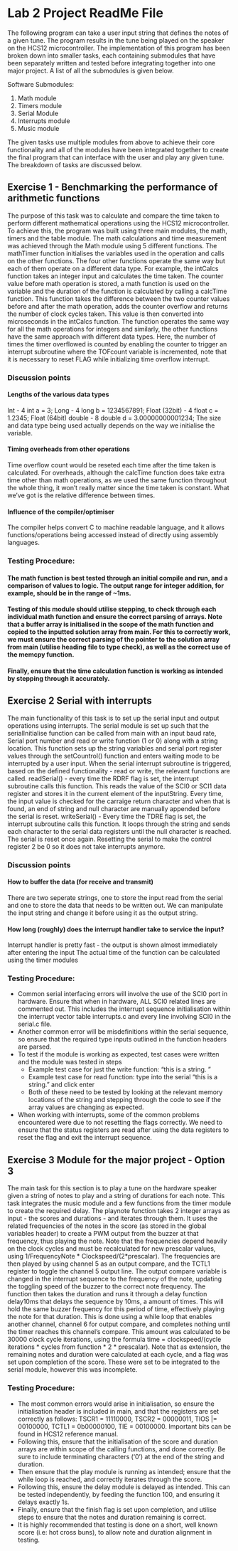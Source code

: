 # Lab 2 Project ReadMe File

The following program can take a user input string that defines the notes of a given tune. The program results in the tune being played on the speaker on the HCS12 microcontroller. The implementation of this program has been broken down into smaller tasks, each containing submodules that have been separately written and tested before integrating together into one major project. A list of all the submodules is given below.

Software Submodules:
1. Math module
2. Timers module
3. Serial Module
4. Interrupts module
5. Music module

The given tasks use multiple modules from above to achieve their core functionality and all of the modules have been integrated together to create the final program that can interface with the user and play any given tune.
The breakdown of tasks are discussed below.


## Exercise 1 - Benchmarking the performance of arithmetic functions
The purpose of this task was to calculate and compare the time taken to perform different mathematical operations using the HCS12 microcontroller.
To achieve this, the program was built using three main modules, the math, timers and the table module.
The math calculations and time measurement was achieved through the Math module using 5 different functions. The mathTimer function initialises the variables used in the operation and calls on the other functions. The four other functions operate the same way but each of them operate on a different data type.
For example, the intCalcs function takes an integer input and calculates the time taken. The counter value before math operation is stored, a math function is used on the variable and the duration of the function is calculated by calling a calcTime function. This function takes the difference between the two counter values before and after the math operation, adds the counter overflow and returns the number of clock cycles taken. This value is then converted into microseconds in the intCalcs function. The function operates the same way for all the math operations for integers and similarly, the other functions have the same approach with different data types.
Here, the number of times the timer overflowed is counted by enabling the counter to trigger an interrupt subroutine where the TOFcount variable is incremented, note that it is necessary to reset FLAG while initializing time overflow interrupt.

### Discussion points
#### Lengths of the various data types
Int - 4				int a = 3;
Long - 4			long b = 1234567891;
Float (32bit) - 4		float c = 1.2345;
Float (64bit) double - 8	double d = 3.00000000001234;
The size and data type being used actually depends on the way we initialise the variable.

#### Timing overheads from other operations
Time overflow count would be reseted each time after the time taken is calculated. For overheads, although the calcTime function does take extra time other than math operations, as we used the same function throughout the whole thing, it won’t really matter since the time taken is constant. What we’ve got is the relative difference between times.

#### Influence of the compiler/optimiser
The compiler helps convert C to machine readable language, and it allows functions/operations being accessed instead of directly using assembly languages.

### Testing Procedure:
#### The math function is best tested through an initial compile and run, and a comparison of values to logic. The output range for integer addition, for example, should be in the range of ~1ms. 
#### Testing of this module should utilise stepping, to check through each individual math function and ensure the correct parsing of arrays. Note that a buffer array is initialised in the scope of the math function and copied to the inputted solution array from main. For this to correctly work, we must ensure the correct parsing of the pointer to the solution array from main (utilise heading file to type check), as well as the correct use of the memcpy function. 
#### Finally, ensure that the time calculation function is working as intended by stepping through it accurately.
 

## Exercise 2 Serial with interrupts
The main functionality of this task is to set up the serial input and output operations using interrupts. The serial module is set up such that the serialInitialise function can be called from main with an input baud rate, Serial port number and read or write function (1 or 0) along with a string location. This function sets up the string variables and serial port register values through the setCountrol() function and enters waiting mode to be interrupted by a user input.
When the serial interrupt subroutine is triggered, based on the defined functionality - read or write, the relevant functions are called.
readSerial() - every time the RDRF flag is set, the interrupt subroutine calls this function. This reads the value of the SCI0 or SCI1 data register and stores it in the current element of the inputString. Every time, the input value is checked for the carraige return character and when that is found, an end of string and null character are manually appended before the serial is reset.
writeSerial() - Every time the TDRE flag is set, the interrupt subroutine calls this function. It loops through the string and sends each character to the serial data registers until the null character is reached. The serial is reset once again.
Resetting the serial to make the control register 2 be 0 so it does not take interrupts anymore.
### Discussion points
#### How to buffer the data (for receive and transmit)
There are two seperate strings, one to store the input read from the serial and one to store the data that needs to be written out. We can manipulate the input string and change it before using it as the output string.
#### How long (roughly) does the interrupt handler take to service the input?
Interrupt handler is pretty fast - the output is shown almost immediately after entering the input
The actual time of the function can be calculated using the timer modules

### Testing Procedure:
-  Common serial interfacing errors will involve the use of the SCI0 port in hardware. Ensure that when in hardware, ALL SCI0 related lines are commented out. This includes the interrupt sequence initialisation within the interrupt vector table interrupts.c and every line involving SCI0 in the serial.c file.
-  Another common error will be misdefinitions within the serial sequence, so ensure that the required type inputs outlined in the function headers are parsed.
-  To test if the module is working as expected, test cases were written and the module was tested in steps
	-  Example test case for just the write function: “this is a string. ”
	-  Example test case for read function: type into the serial “this is a string.” and click enter
	-  Both of these need to be tested by looking at the relevant memory locations of the string and stepping through the code to see if the array values are changing as expected.
-  When working with interrupts, some of the common problems encountered were due to not resetting the flags correctly. We need to ensure that the status registers are read after using the data registers to reset the flag and exit the interrupt sequence.

## Exercise 3 Module for the major project - Option 3
The main task for this section is to play a tune on the hardware speaker given a string of notes to play and a string of durations for each note.
This task integrates the music module and a few functions from the timer module to create the required delay.
The playnote function takes 2 integer arrays as input - the scores and durations - and iterates through them. It uses the related frequencies of the notes in the score (as stored in the global variables header) to create a PWM output from the buzzer at that frequency, thus playing the note. Note that the frequencies depend heavily on the clock cycles and must be recalculated for new prescalar values, using 1/FrequencyNote * Clockspeed/(2*prescalar). The frequencies are then played by using channel 5 as an output compare, and the TCTL1 register to toggle the channel 5 output line. The output compare variable is changed in the interrupt sequence to the frequency of the note, updating the toggling speed of the buzzer to the correct note frequency. The function then takes the duration and runs it through a delay function delay10ms that delays the sequence by 10ms, a <duration> amount of times. This will hold the same buzzer frequency for this period of time, effectively playing the note for that duration. This is done using a while loop that enables another channel, channel 6 for output compare, and completes nothing until the timer reaches this channel’s compare. This amount was calculated to be 30000 clock cycle iterations, using the formula time = clockspeed/(cycle iterations * cycles from function * 2 * prescalar). 
Note that as extension, the remaining notes and duration were calculated at each cycle, and a flag was set upon completion of the score. These were set to be integrated to the serial module, however this was incomplete. 

### Testing Procedure:
-  The most common errors would arise in initialisation, so ensure the initialisation header is included in main, and that the registers are set correctly as follows:
TSCR1 = 11110000, TSCR2 = 00000011, TIOS |= 00100000, TCTL1 = 0b00000100, TIE = 00100000. Important bits can be found in HCS12 reference manual.
-  Following this, ensure that the initialisation of the score and duration arrays are within scope of the calling functions, and done correctly. Be sure to include terminating characters (‘0’) at the end of the string and duration. 
-  Then ensure that the play module is running as intended; ensure that the while loop is reached, and correctly iterates through the score. 
-  Following this, ensure the delay module is delayed as intended. This can be tested independently, by feeding the function 100, and ensuring it delays exactly 1s. 
-  Finally, ensure that the finish flag is set upon completion, and utilise steps to ensure that the notes and duration remaining is correct.
-  It is highly recommended that testing is done on a short, well known score (i.e: hot cross buns), to allow note and duration alignment in testing. 

